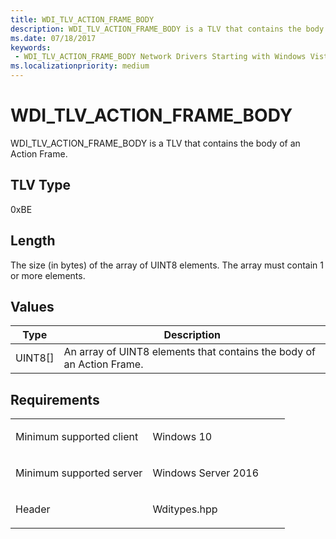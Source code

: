 ```yaml
---
title: WDI_TLV_ACTION_FRAME_BODY
description: WDI_TLV_ACTION_FRAME_BODY is a TLV that contains the body of an Action Frame.
ms.date: 07/18/2017
keywords:
 - WDI_TLV_ACTION_FRAME_BODY Network Drivers Starting with Windows Vista
ms.localizationpriority: medium
---
```


# WDI\_TLV\_ACTION\_FRAME\_BODY


WDI\_TLV\_ACTION\_FRAME\_BODY is a TLV that contains the body of an Action Frame.

## TLV Type


0xBE

## Length


The size (in bytes) of the array of UINT8 elements. The array must contain 1 or more elements.

## Values


| Type      | Description                                                           |
|-----------|-----------------------------------------------------------------------|
| UINT8\[\] | An array of UINT8 elements that contains the body of an Action Frame. |

 

## Requirements

<table>
<colgroup>
<col width="50%" />
<col width="50%" />
</colgroup>
<tbody>
<tr class="odd">
<td><p>Minimum supported client</p></td>
<td><p>Windows 10</p></td>
</tr>
<tr class="even">
<td><p>Minimum supported server</p></td>
<td><p>Windows Server 2016</p></td>
</tr>
<tr class="odd">
<td><p>Header</p></td>
<td>Wditypes.hpp</td>
</tr>
</tbody>
</table>

 

 




